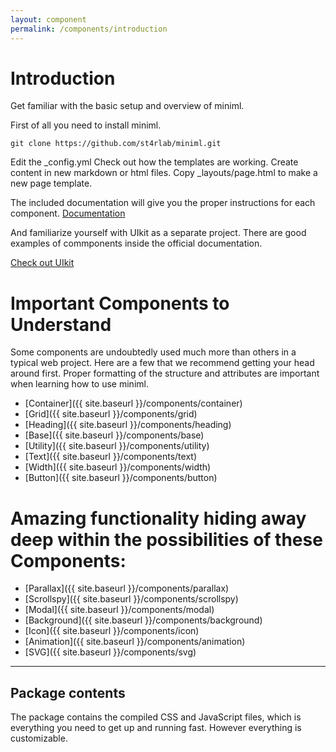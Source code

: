 ```yaml
---
layout: component
permalink: /components/introduction
---
```


# Introduction

<p class="uk-text-lead">Get familiar with the basic setup and overview of miniml.</p>

First of all you need to install miniml.
```
git clone https://github.com/st4rlab/miniml.git
```

Edit the \_config.yml
Check out how the templates are working.
Create content in new markdown or html files.
Copy  \_layouts/page.html to make a new page template.

The included documentation will give you the proper instructions for each component.
<a class="uk-button uk-button-secondary" href="/miniml/documentation">Documentation</a>

And familiarize yourself with UIkit as a separate project. There are good examples of commponents inside the official documentation.

<a class="uk-button uk-button-primary" href="https://getuikit.com">Check out UIkit</a>

# Important Components to Understand

Some components are undoubtedly used much more than others in a typical web project. Here are a few that we recommend getting your head around first. Proper formatting of the structure and attributes are important when learning how to use miniml.
* [Container]({{ site.baseurl }}/components/container)
* [Grid]({{ site.baseurl }}/components/grid)
* [Heading]({{ site.baseurl }}/components/heading)
* [Base]({{ site.baseurl }}/components/base)
* [Utility]({{ site.baseurl }}/components/utility)
* [Text]({{ site.baseurl }}/components/text)
* [Width]({{ site.baseurl }}/components/width)
* [Button]({{ site.baseurl }}/components/button)

# Amazing functionality hiding away deep within the possibilities of these Components:
* [Parallax]({{ site.baseurl }}/components/parallax)
* [Scrollspy]({{ site.baseurl }}/components/scrollspy)
* [Modal]({{ site.baseurl }}/components/modal)
* [Background]({{ site.baseurl }}/components/background)
* [Icon]({{ site.baseurl }}/components/icon)
* [Animation]({{ site.baseurl }}/components/animation)
* [SVG]({{ site.baseurl }}/components/svg)

***

## Package contents

The package contains the compiled CSS and JavaScript files, which is everything you need to get up and running fast. However everything is customizable.

